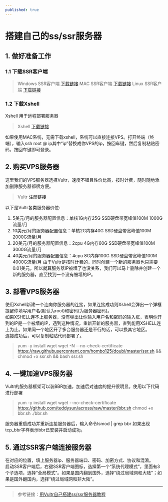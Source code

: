 ```yaml
---
published: true
---
```

# 搭建自己的ss/ssr服务器

## 1. 做好准备工作

### 1.1 下载SSR客户端
> Windows SSR客户端 [下载链接](https://github.com/shadowsocksr-backup/shadowsocksr-csharp/releases)
> MAC SSR客户端 [下载链接](https://github.com/shadowsocksr-backup/ShadowsocksX-NG/releases)
> Linux SSR客户端 [下载链接](https://github.com/erguotou520/electron-ssr/releases)

### 1.2 下载Xshell
Xshell 用于远程部署服务器
> Xshell [下载链接](http://45.32.141.248:8000/f/d91974d046/)

如果使用MAC系统，无需下载xshell，系统可以直接连接VPS。打开终端（终端），输入ssh root @ ip其中“ip”替换成你VPS的ip，按回车键，然后复制粘贴密码，按回车键即可登录。

## 2. 购买VPS服务器
这里我们的VPS服务器选择Vultr，速度不错且性价比高，按时计费，随时随地添加删除服务器都很方便。
> Vultr [注册链接](https://www.vultr.com/)  

以下是Vultr各类服务器价位:
1. 5美元/月的服务器配置信息：单核1G内存25G SSD硬盘带宽峰值100M 1000G流量/月
2. 10美元/月的服务器配置信息：单核2G内存40G SSD硬盘带宽峰值100M 2000G流量/月
3. 20美元/月的服务器配置信息：2cpu 4G内存60G SSD硬盘带宽峰值100M 3000G流量/月
4. 40美元/月的服务器配置信息：4cpu 8G内存100G SSD硬盘带宽峰值100M 4000G流量/月
由于Vultr是按时计费的，同时创建一个新的服务器也只需要0.01美元，所以就算服务器IP被墙了也没关系，我们可以马上删除并创建一个新的服务器，直至找到一个没有被墙的IP。

## 3. 部署VPS服务器
使用Xshell新建一个连向你服务器的连接，如果连接成功则Xshell会弹出一个弹框提醒你填写用户名(默认为root)和密码(为服务器密码)。  
如果XSHELL连不上服务器，没有弹出让你输入用户名和密码的输入框，表明你开到的IP是一个被墙的IP，遇到这种情况，重新开新的服务器，直到能用XSHELL连上为止。如果同一个地区开了多台服务器还是不行的话，可以换其它地区。  
连接成功后，可以复制粘贴代码部署了。  
> yum -y install wget
> wget -N --no-check-certificate https://raw.githubusercontent.com/hombo125/doubi/master/ssr.sh && chmod +x ssr.sh && bash ssr.sh

## 4. 一键加速VPS服务器
Vultr的服务器框架可以装BBR加速，加速后对速度的提升很明显。使用以下代码进行部署
> yum -y install wget
> wget --no-check-certificate https://github.com/teddysun/across/raw/master/bbr.sh chmod +x bbr.sh
> ./bbr.sh

服务器重启成功并重新连接服务器后，输入命令lsmod \| grep bbr 如果出现tcp_bbr字样表示bbr已安装并启动成功。

## 5. 通过SSR客户端连接服务器
在对应的位置，填上服务器ip、服务器端口、密码、加密方式、协议和混淆。  
启动SSR客户端后，右键SSR客户端图标，选择第一个“系统代理模式”，里面有3个子选项，选择“全局模式”。如果是国内翻到国外，选择“绕过局域网和大陆”；如果是国外翻国内，选择“绕过局域网和非大陆”。

***

> 参考链接：[用Vultr自己搭建ss/ssr服务器教程](https://www.vpscn.net/40.html)
